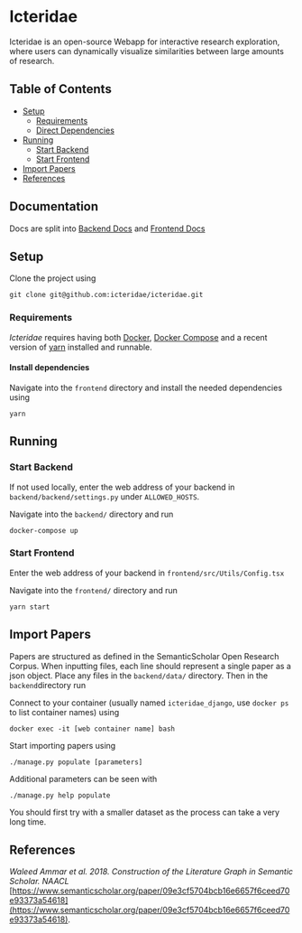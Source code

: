 

# Icteridae

Icteridae is an open-source Webapp for interactive research exploration, where users can dynamically visualize similarities between large amounts of research.

## Table of Contents

 - [Setup](#setup)
	 - [Requirements](#requirements)
	 - [Direct Dependencies](#install-dependencies)
 - [Running](#running)
	 - [Start Backend](#start-backend)
	 - [Start Frontend](#start-frontend)
 - [Import Papers](#import-papers)
 - [References](#references)

## Documentation

Docs are split into [Backend Docs](backend/README.md) and [Frontend Docs](frontend/README.md)


## Setup

Clone the project using

    git clone git@github.com:icteridae/icteridae.git

### Requirements

*Icteridae* requires having both [Docker](https://www.docker.com/get-started), [Docker Compose](https://docs.docker.com/compose/) and a recent version of [yarn](https://yarnpkg.com/) installed and runnable.


#### Install dependencies
  
Navigate into the `frontend` directory and install the needed dependencies using

    yarn


## Running

### Start Backend
If not used locally, enter the web address of your backend in `backend/backend/settings.py` under `ALLOWED_HOSTS`.

Navigate into the `backend/` directory and run

    docker-compose up

### Start Frontend

Enter the web address of your backend in `frontend/src/Utils/Config.tsx`

Navigate into the `frontend/` directory and run

    yarn start

## Import Papers

Papers are structured as defined in the SemanticScholar Open Research Corpus. When inputting files, each line should represent a single paper as a json object. Place any files in the `backend/data/` directory. Then in the `backend`directory run

Connect to your container (usually named `icteridae_django`, use `docker ps` to list container names) using

    docker exec -it [web container name] bash

Start importing papers using 

    ./manage.py populate [parameters]

Additional parameters can be seen with 

    ./manage.py help populate

You should first try with a smaller dataset as the process can take a very long time.

## References

_Waleed Ammar et al. 2018. Construction of the Literature Graph in Semantic Scholar. NAACL_  
[https://www.semanticscholar.org/paper/09e3cf5704bcb16e6657f6ceed70e93373a54618](https://www.semanticscholar.org/paper/09e3cf5704bcb16e6657f6ceed70e93373a54618).

